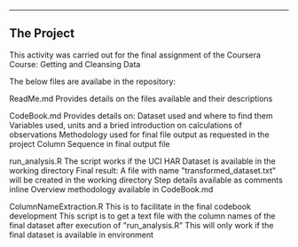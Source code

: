 ---------------------------------------------------------
The Project
---------------------------------------------------------
This activity was carried out for the final assignment of the Coursera Course: Getting and Cleansing Data


The below files are availabe in the repository:

ReadMe.md
  Provides details on the files available and their descriptions

CodeBook.md
  Provides details on:
    Dataset used and where to find them
    Variables used, units and a bried introduction on calculations of observations
    Methodology used for final file output as requested in the project
    Column Sequence in final output file

run_analysis.R
  The script works if the UCI HAR Dataset is available in the working directory
  Final result: A file with name "transformed_dataset.txt" will be created in the working directory
  Step details available as comments inline
  Overview methodology available in CodeBook.md


ColumnNameExtraction.R
  This is to facilitate in the final codebook development
  This script is to get a text file with the column names of the final dataset after execution of "run_analysis.R"
  This will only work if the final dataset is available in environment